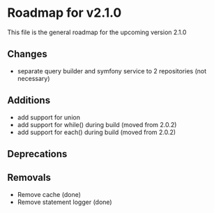 # Roadmap for v2.1.0

This file is the general roadmap for the upcoming version 2.1.0

## Changes
* separate query builder and symfony service to 2 repositories (not necessary)

## Additions
* add support for union
* add support for while() during build (moved from 2.0.2)
* add support for each() during build (moved from 2.0.2)

## Deprecations

## Removals
* Remove cache (done)
* Remove statement logger (done)
